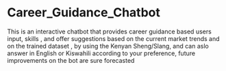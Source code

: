 # Career_Guidance_Chatbot
This is an interactive chatbot that provides career guidance based users input, skills  , and offer suggestions based on the current market trends and on the trained dataset , by using  the Kenyan Sheng/Slang, and can aslo answer in English or Kiswahili according to your preference, future improvements on the bot are sure forecasted


